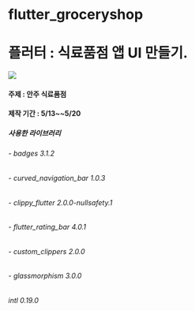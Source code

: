 # flutter_groceryshop

<h1>플러터 : 식료품점 앱 UI 만들기. </h1>

<img src = "https://github.com/croppedeyebrow/Flutter_GroceryShop/assets/142734435/b8523666-56a5-4683-95c5-2d335bcb95f8">

<h4>주제 : 안주 식료품점</h4>
<h4> 제작 기간 : 5/13~~5/20</h4>

<h5>사용한 라이브러리</h5>
   <h6>- badges 3.1.2</h6>
     <h6>- curved_navigation_bar 1.0.3</h6>
       <h6>- clippy_flutter 2.0.0-nullsafety.1</h6>
         <h6>- flutter_rating_bar 4.0.1</h6>
           <h6> - custom_clippers 2.0.0</h6>
             <h6>  - glassmorphism 3.0.0</h6>
             <h6>intl 0.19.0</h6>
